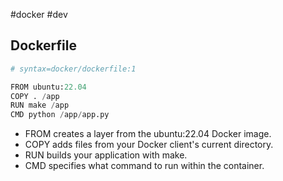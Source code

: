 #docker #dev 

## Dockerfile
```python
# syntax=docker/dockerfile:1

FROM ubuntu:22.04
COPY . /app
RUN make /app
CMD python /app/app.py
```
- FROM creates a layer from the ubuntu:22.04 Docker image.
- COPY adds files from your Docker client's current directory.
- RUN builds your application with make.
- CMD specifies what command to run within the container.
